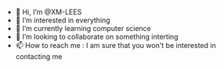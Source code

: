 - 👋 Hi, I’m @XM-LEES
- 👀 I’m interested in everything
- 🌱 I’m currently learning computer science
- 💞️ I’m looking to collaborate on something interting
- 📫 How to reach me : I am sure that you won't be interested in contacting me

<!---
XM-LEES/XM-LEES is a ✨ special ✨ repository because its `README.md` (this file) appears on your GitHub profile.
You can click the Preview link to take a look at your changes.
--->
